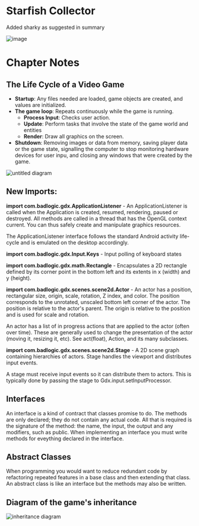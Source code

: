 # Starfish Collector
Added sharky as suggested in summary

![image](https://user-images.githubusercontent.com/4059636/51061964-68be8d00-15f5-11e9-9fef-f42eea4ac9fd.png)

# Chapter Notes
## The Life Cycle of a Video Game
* **Startup**: Any files needed are loaded, game objects are created, and values are initialized.
* **The game loop**: Repeats continuously while the game is running.
    * **Process Input**: Checks user action.
    * **Update**: Perform tasks that involve the state of the game world and entities
    * **Render**: Draw all graphics on the screen.
* **Shutdown**: Removing images or data from memory, saving player data or the game state, signalling the computer to stop monitoring hardware devices for user inpu, and closing any windows that were created by the game.

![untitled diagram](https://user-images.githubusercontent.com/4059636/53964770-38c0d100-40f0-11e9-8d25-e6e0f1d7319d.png)

## New Imports:
**import com.badlogic.gdx.ApplicationListener** - An ApplicationListener is called when the Application is created, resumed, rendering, paused or destroyed. All methods are called in a thread that has the OpenGL context current. You can thus safely create and manipulate graphics resources.

The ApplicationListener interface follows the standard Android activity life-cycle and is emulated on the desktop accordingly.

**import com.badlogic.gdx.Input.Keys** - Input polling of keyboard states

**import com.badlogic.gdx.math.Rectangle** - Encapsulates a 2D rectangle defined by its corner point in the bottom left and its extents in x (width) and y (height).

**import com.badlogic.gdx.scenes.scene2d.Actor** - An actor has a position, rectangular size, origin, scale, rotation, Z index, and color. The position corresponds to the unrotated, unscaled bottom left corner of the actor. The position is relative to the actor's parent. The origin is relative to the position and is used for scale and rotation.

An actor has a list of in progress actions that are applied to the actor (often over time). These are generally used to change the presentation of the actor (moving it, resizing it, etc). See act(float), Action, and its many subclasses.

**import com.badlogic.gdx.scenes.scene2d.Stage** - A 2D scene graph containing hierarchies of actors. Stage handles the viewport and distributes input events.

A stage must receive input events so it can distribute them to actors. This is typically done by passing the stage to Gdx.input.setInputProcessor.

## Interfaces
An interface is a kind of contract that classes promise to do.
The methods are only declared; they do not contain any actual code. All that is required is the signature of the method: the name, the input, the output and any modifiers, such as public.
When implementing an interface you must write methods for eveything declared in the interface.

## Abstract Classes
When programming you would want to reduce redundant code by refactoring repeated features in a base class and then extending that class. An abstract class is like an interface but the methods may also be written. 

## Diagram of the game's inheritance
![inheritance diagram](https://user-images.githubusercontent.com/4059636/54016944-d1a12c00-4184-11e9-8e6f-c7d2e3239c26.png)

